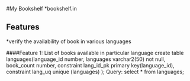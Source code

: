 #My Bookshelf
  *bookshelf.in

## Features
  *verify the availability of book in various languages

####Feature 1: List of books available in particular language
  create table languages(language_id number,
                languages varchar2(50) not null,
                book_count number,
                constraint lang_id_pk primary key(language_id),
                constraint lang_uq unique (languages)
                );
  Query:
    select * from languages;
